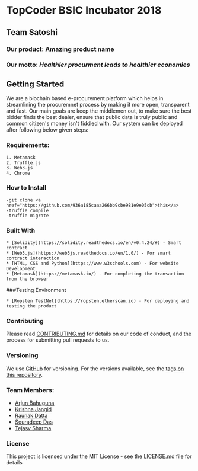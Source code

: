 



<b><h1>TopCoder BSIC Incubator 2018</h1></b>

<b><h2>Team Satoshi</h2></b>
<h3><b>Our product</b>: Amazing product name</h3>
<h3><b>Our motto</b>:<i> Healthier procurment leads to healthier economies</i></h3>
<b><h2>Getting Started</h2></b>

We are a blochain based e-procurement platform which helps in streamlining the procuremnet process by making it more open, transparent and 
fast. Our main goals are  keep the middlemen out, to make sure the best bidder finds the best dealer, ensure that public data is truly
public and common citizen's money isn't fiddled with. Our system can be deployed after following below given steps:
<b><h3>Requirements:</h3></b>
```
1. Metamask
2. Truffle.js
3. Web3.js
4. Chrome
```
<b><h3>How to Install</h3></b>
```
-git clone <a href="https://github.com/936a185caaa266bb9cbe981e9e05cb">this</a>
-truffle compile
-truffle migrate
```
### Built With
```
* [Solidity](https://solidity.readthedocs.io/en/v0.4.24/#) - Smart contract
* [Web3.js](https://web3js.readthedocs.io/en/1.0/) - For smart contract interaction
* [HTML, CSS and Python](https://www.w3schools.com) - For website Development
* [Metamask](https://metamask.io/) - For completing the transaction from the browser
```
###Testing Environment
```
* [Ropsten TestNet](https://ropsten.etherscan.io) - For deploying and testing the product
```
### Contributing

Please read [CONTRIBUTING.md](https://github.com/936a185caaa266bb9cbe981e9e05cb) for details on our code of conduct, and the process for submitting pull requests to us.

### Versioning

We use [GitHub](http://github.com/) for versioning. For the versions available, see the [tags on this repository](https://github.com/936a185caaa266bb9cbe981e9e05cb). 

### Team Members:
* [Arjun Bahuguna](https://github.com/arjunbahuguna)
* [Krishna Jangid](https://github.com/jangidkrishna)
* [Raunak Datta](https://github.com/rounakdatta)
* [Souradeep Das](https://github.com/souradeep-das)
* [Tejasv Sharma](https://github.com/tejas2005)


### License

This project is licensed under the MIT License - see the [LICENSE.md](LICENSE.md) file for details

